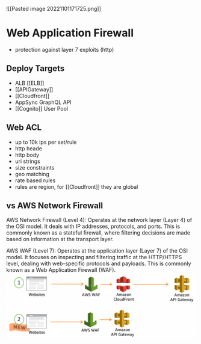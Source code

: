 ![[Pasted image 20221101171725.png]]
# Web Application Firewall
- protection against layer 7 exploits (http)

## Deploy Targets
- ALB [[ELB]]
- [[APIGateway]]
- [[Cloudfront]]
- AppSync GraphQL API
- [[Cognito]] User Pool

## Web ACL
- up to 10k ips per set/rule
- http heade
- http body
- uri strings
- size constraints
- geo matching
- rate based rules
- rules are region, for [[Cloudfront]] they are global
## vs AWS Network Firewall
AWS Network Firewall (Level 4): Operates at the network layer (Layer 4) of the OSI model. It deals with IP addresses, protocols, and ports. This is commonly known as a stateful firewall, where filtering decisions are made based on information at the transport layer.

AWS WAF (Level 7): Operates at the application layer (Layer 7) of the OSI model. It focuses on inspecting and filtering traffic at the HTTP/HTTPS level, dealing with web-specific protocols and payloads. This is commonly known as a Web Application Firewall (WAF).
![](2024-01-09-23-10-46.png)